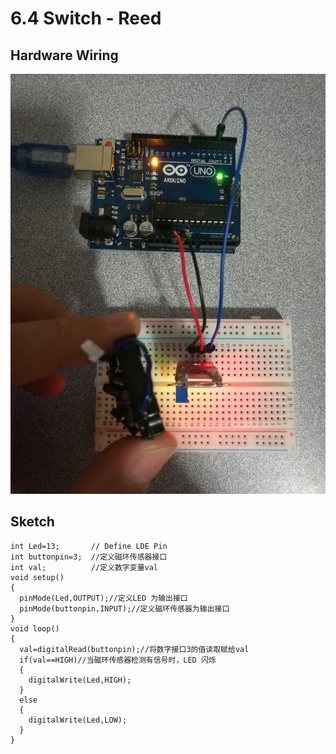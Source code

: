 # 6.4 Switch - Reed

## Hardware Wiring
![Image](../../Examples/sensor-kit-for-arduino/022_reed.jpg)

## Sketch
```
int Led=13;       // Define LDE Pin
int buttonpin=3;  //定义磁环传感器接口
int val;          //定义数字变量val
void setup()
{
  pinMode(Led,OUTPUT);//定义LED 为输出接口
  pinMode(buttonpin,INPUT);//定义磁环传感器为输出接口
}
void loop()
{
  val=digitalRead(buttonpin);//将数字接口3的值读取赋给val
  if(val==HIGH)//当磁环传感器检测有信号时，LED 闪烁
  {
    digitalWrite(Led,HIGH);
  }
  else
  {
    digitalWrite(Led,LOW);
  }
}
```